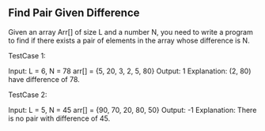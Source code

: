 Find Pair Given Difference
---------------------------
Given an array Arr[] of size L and a number N, you need to write a program to find if there exists a pair of elements in the array whose difference is N.

TestCase 1:

Input:
L = 6, N = 78
arr[] = {5, 20, 3, 2, 5, 80}
Output: 1
Explanation: (2, 80) have difference of 78.

TestCase 2:

Input:
L = 5, N = 45
arr[] = {90, 70, 20, 80, 50}
Output: -1
Explanation: There is no pair with difference of 45.